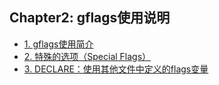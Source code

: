 ## Chapter2: gflags使用说明

- [1. gflags使用简介](recipe-01/README.md)
- [2. 特殊的选项（Special Flags）](recipe-02/README.md)
- [3. DECLARE：使用其他文件中定义的flags变量](recipe-03/README.md)

